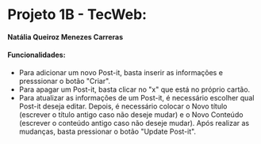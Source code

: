# Projeto 1B - TecWeb:
#### Natália Queiroz Menezes Carreras

#### Funcionalidades:
  - Para adicionar um novo Post-it, basta inserir as informações e presssionar o botão "Criar".
  - Para apagar um Post-it, basta clicar no "x" que está no próprio cartão.
  - Para atualizar as informações de um Post-it, é necessário escolher qual Post-it deseja editar. Depois, é necessário colocar o Novo título (escrever o título antigo caso não deseje mudar) e o Novo Conteúdo (escrever o conteúdo antigo caso não deseje mudar). Após realizar as mudanças, basta pressionar o botão "Update Post-it".
